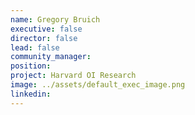 ```yaml
---
name: Gregory Bruich
executive: false
director: false
lead: false
community_manager:   
position:  
project: Harvard OI Research
image: ../assets/default_exec_image.png
linkedin: 
---
```

